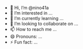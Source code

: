 - 👋 Hi, I’m @nino41a
- 👀 I’m interested in ...
- 🌱 I’m currently learning ...
- 💞️ I’m looking to collaborate on ...
- 📫 How to reach me ...
- 😄 Pronouns: ...
- ⚡ Fun fact: ...

<!---
nino41a/nino41a is a ✨ special ✨ repository because its `README.md` (this file) appears on your GitHub profile.
You can click the Preview link to take a look at your changes.
--->

